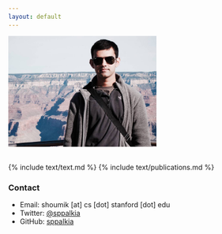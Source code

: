 ```yaml
---
layout: default
---
```


<div style="display:table-cell;vertical-align:middle;">
  <div>
  <img src="static/images/profile.jpg" alt="Shoumik Palkar" style="width:300px;margin-bottom:1rem;">
  </div>
</div>

{% include text/text.md %}
{% include text/publications.md %}

### Contact

* Email: shoumik [at] cs [dot] stanford [dot] edu
* Twitter: [@sppalkia](https://www.twitter.com/sppalkia)
* GitHub: [sppalkia](https://github.com/sppalkia)
